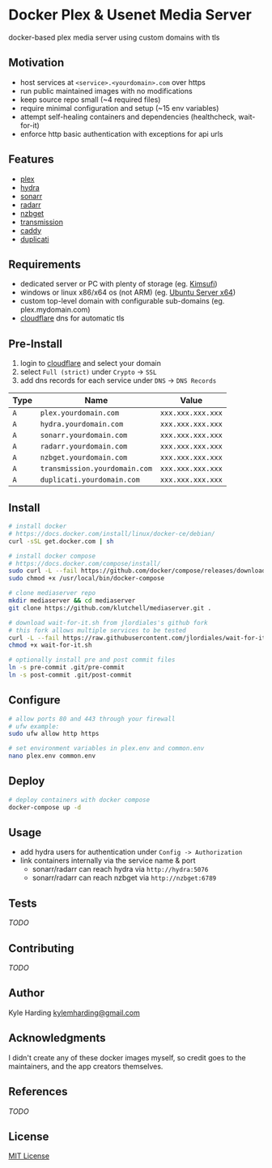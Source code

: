 # Docker Plex & Usenet Media Server #

docker-based plex media server using custom domains with tls

## Motivation

* host services at `<service>.<yourdomain>.com` over https
* run public maintained images with no modifications
* keep source repo small (~4 required files)
* require minimal configuration and setup (~15 env variables)
* attempt self-healing containers and dependencies (healthcheck, wait-for-it)
* enforce http basic authentication with exceptions for api urls

## Features

* [plex](https://plex.tv)
* [hydra](https://github.com/theotherp/nzbhydra2)
* [sonarr](https://sonarr.tv)
* [radarr](https://radarr.video)
* [nzbget](https://nzbget.net)
* [transmission](https://transmissionbt.com)
* [caddy](https://caddyserver.com/)
* [duplicati](https://www.duplicati.com/)

## Requirements

* dedicated server or PC with plenty of storage (eg. [Kimsufi](https://www.kimsufi.com/ca/en/servers.xml))
* windows or linux x86/x64 os (not ARM) (eg. [Ubuntu Server x64](https://www.ubuntu.com/download/server))
* custom top-level domain with configurable sub-domains (eg. plex.mydomain.com)
* [cloudflare](https://www.cloudflare.com/) dns for automatic tls

## Pre-Install

1. login to [cloudflare](https://www.cloudflare.com/) and select your domain
2. select `Full (strict)` under `Crypto` -> `SSL`
3. add dns records for each service under `DNS` -> `DNS Records`

|Type|Name|Value|
|---|---|---|
|`A`|`plex.yourdomain.com`|`xxx.xxx.xxx.xxx`|
|`A`|`hydra.yourdomain.com`|`xxx.xxx.xxx.xxx`|
|`A`|`sonarr.yourdomain.com`|`xxx.xxx.xxx.xxx`|
|`A`|`radarr.yourdomain.com`|`xxx.xxx.xxx.xxx`|
|`A`|`nzbget.yourdomain.com`|`xxx.xxx.xxx.xxx`|
|`A`|`transmission.yourdomain.com`|`xxx.xxx.xxx.xxx`|
|`A`|`duplicati.yourdomain.com`|`xxx.xxx.xxx.xxx`|

## Install

```bash
# install docker
# https://docs.docker.com/install/linux/docker-ce/debian/
curl -sSL get.docker.com | sh

# install docker compose
# https://docs.docker.com/compose/install/
sudo curl -L --fail https://github.com/docker/compose/releases/download/1.21.2/run.sh -o /usr/local/bin/docker-compose
sudo chmod +x /usr/local/bin/docker-compose

# clone mediaserver repo
mkdir mediaserver && cd mediaserver
git clone https://github.com/klutchell/mediaserver.git .

# download wait-for-it.sh from jlordiales's github fork
# this fork allows multiple services to be tested
curl -L --fail https://raw.githubusercontent.com/jlordiales/wait-for-it/master/wait-for-it.sh -o wait-for-it.sh
chmod +x wait-for-it.sh

# optionally install pre and post commit files
ln -s pre-commit .git/pre-commit
ln -s post-commit .git/post-commit

```

## Configure

```bash
# allow ports 80 and 443 through your firewall
# ufw example:
sudo ufw allow http https

# set environment variables in plex.env and common.env
nano plex.env common.env
```

## Deploy

```bash
# deploy containers with docker compose
docker-compose up -d
```

## Usage

* add hydra users for authentication under `Config -> Authorization`
* link containers internally via the service name & port
  * sonarr/radarr can reach hydra via `http://hydra:5076`
  * sonarr/radarr can reach nzbget via `http://nzbget:6789`

## Tests

_TODO_

## Contributing

_TODO_

## Author

Kyle Harding <kylemharding@gmail.com>

## Acknowledgments

I didn't create any of these docker images myself, so credit goes to the
maintainers, and the app creators themselves.

## References

_TODO_

## License

[MIT License](./LICENSE)
